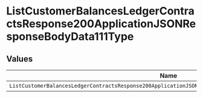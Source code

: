 # ListCustomerBalancesLedgerContractsResponse200ApplicationJSONResponseBodyData111Type


## Values

| Name                                                                                                      | Value                                                                                                     |
| --------------------------------------------------------------------------------------------------------- | --------------------------------------------------------------------------------------------------------- |
| `ListCustomerBalancesLedgerContractsResponse200ApplicationJSONResponseBodyData111TypePrepaidCommitManual` | PREPAID_COMMIT_MANUAL                                                                                     |